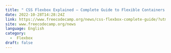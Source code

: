 ```yaml
---
title: " CSS Flexbox Explained – Complete Guide to Flexible Containers and Flex Items "
date: 2022-10-28T14:28:24Z
link: https://www.freecodecamp.org/news/css-flexbox-complete-guide/?utm_medium=RSS&utm_source=news.12bit.vn
site: www.freecodecamp.org/news
language: English
category:
  -  Flexbox 
draft: false
---
```

